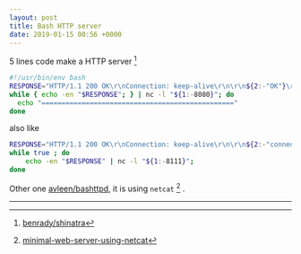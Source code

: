 ```yaml
---
layout: post
title: Bash HTTP server
date: 2019-01-15 00:56 +0000
---
```


5 lines code make a HTTP server [^1]

[^1]: [benrady/shinatra](https://github.com/benrady/shinatra/blob/master/shinatra.sh)

```bash
#!/usr/bin/env bash
RESPONSE="HTTP/1.1 200 OK\r\nConnection: keep-alive\r\n\r\n${2:-"OK"}\r\n"
while { echo -en "$RESPONSE"; } | nc -l "${1:-8080}"; do
  echo "================================================"
done
```

also like

```bash
RESPONSE="HTTP/1.1 200 OK\r\nConnection: keep-alive\r\n\r\n${2:-"conned"}\r\n"
while true ; do 
	echo -en "$RESPONSE" | nc -l "${1:-8111}";
done
```

Other one [avleen/bashttpd](https://github.com/avleen/bashttpd), it is using `netcat` [^2] .

[^2]: [minimal-web-server-using-netcat](https://stackoverflow.com/questions/16640054/minimal-web-server-using-netcat)

---